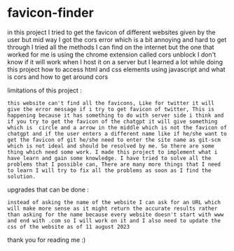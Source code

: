 # favicon-finder

in this project I tried to get the favicon of different websites given by the user but mid way I got the cors error which is a bit annoying and hard to get through I tried all the methods I can find on the internet but the one that worked for me is using the chrome extension called cors unblock I don't know if it will work when I host it on a server but I learned a lot while doing this project how to access html and css elements using javascript and what is cors and how to get around cors

limitations of this project :

    this website can't find all the favicons, Like for twitter it will give the error message if i try to get favicon of twitter, This is happening because it has something to do with server side i think and if you try to get the favicon of the chatgpt it will give something which is  circle and a arrow in the middle which is not the favicon of chatgpt and if the user enters a different name like if he/she want to get the favicon of git he/she need to enter the site name as git-scm which is not ideal and should be resolved by me. So there are some thing which need some work. I made this project to implement what i have learn and gain some knowledge. I have tried to solve all the problems that I possible can, There are many more things that I need to learn I will try to fix all the problems as soon as I find the solution.

upgrades that can be done :

    instead of asking the name of the website I can ask for an URL which will make more sense as it might return the accurate results rather than asking for the name because every website doesn't start with www and end with .com so I will work on it and I also need to update the css of the website as of 11 august 2023

thank you for reading me :)
